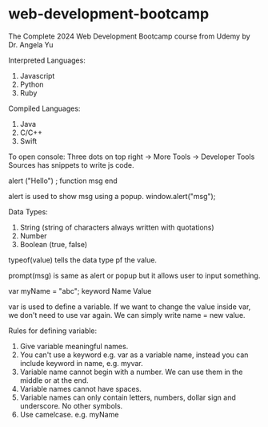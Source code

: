 # web-development-bootcamp
The Complete 2024 Web Development Bootcamp course from Udemy by Dr. Angela Yu

Interpreted Languages:
1. Javascript
2. Python
3. Ruby

Compiled Languages:
1. Java
2. C/C++
3. Swift


To open console:
Three dots on top right -> More Tools -> Developer Tools
Sources has snippets to write js code.

  alert   ("Hello")  ;
function     msg    end

alert is used to show msg using a popup.
window.alert("msg");


Data Types:
1. String (string of characters always written with quotations)
2. Number
3. Boolean (true, false)

typeof(value) tells the data type pf the value.

prompt(msg) is same as alert or popup but it allows user to input something.

  var    myName =  "abc";
keyword   Name     Value

var is used to define a variable.
If we want to change the value inside var, we don't need to use var again. We can simply write name = new value.

Rules for defining variable:
1. Give variable meaningful names.
2. You can't use a keyword e.g. var as a variable name, instead you can include keyword in name, e.g. myvar.
3. Variable name cannot begin with a number. We can use them in the middle or at the end.
4. Variable names cannot have spaces.
5. Variable names can only contain letters, numbers, dollar sign and underscore. No other symbols.
6. Use camelcase. e.g. myName